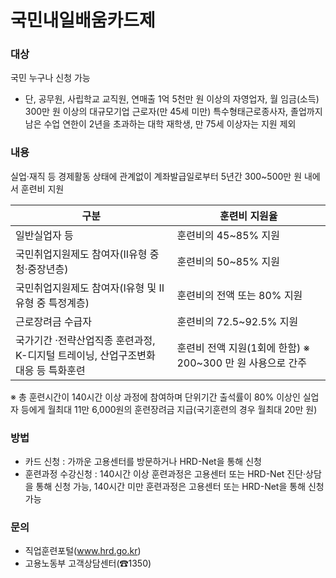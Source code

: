 # 국민내일배움카드제

### 대상

국민 누구나 신청 가능

* 단, 공무원, 사립학교 교직원, 연매출 1억 5천만 원 이상의 자영업자, 월 임금(소득) 300만 원 이상의 대규모기업 근로자(만 45세 미만) 특수형태근로종사자, 졸업까지 남은 수업 연한이 2년을 초과하는 대학 재학생, 만 75세 이상자는 지원 제외

### 내용

실업·재직 등 경제활동 상태에 관계없이 계좌발급일로부터 5년간 300~500만 원 내에서 훈련비 지원

| 구분 | 훈련비 지원율 |
|------|-------------|
| 일반실업자 등 | 훈련비의 45~85% 지원 |
| 국민취업지원제도 참여자(Ⅱ유형 중 청·중장년층) | 훈련비의 50~85% 지원 |
| 국민취업지원제도 참여자(Ⅰ유형 및 Ⅱ유형 중 특정계층) | 훈련비의 전액 또는 80% 지원 |
| 근로장려금 수급자 | 훈련비의 72.5~92.5% 지원 |
| 국가기간 ·전략산업직종 훈련과정, K-디지털 트레이닝,  산업구조변화 대응 등 특화훈련 | 훈련비 전액 지원(1회에 한함) ※ 200~300 만 원 사용으로 간주 |

※ 총 훈련시간이 140시간 이상 과정에 참여하며 단위기간 출석률이 80% 이상인 실업자 등에게 월최대 11만 6,000원의 훈련장려금 지급(국기훈련의 경우 월최대 20만 원)

### 방법

* 카드 신청 : 가까운 고용센터를 방문하거나 HRD-Net을 통해 신청
* 훈련과정 수강신청 : 140시간 이상 훈련과정은 고용센터 또는 HRD-Net 진단·상담을 통해 신청 가능, 140시간 미만 훈련과정은 고용센터 또는 HRD-Net을 통해 신청 가능 

### 문의

* 직업훈련포털(www.hrd.go.kr)
* 고용노동부 고객상담센터(☎1350)

